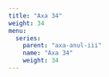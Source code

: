 ```yaml
---
title: "Axa 34"
weight: 34
menu:
  series:
    parent: "axa-anul-iii"
    name: "Axa 34"
    weight: 34
---
```


